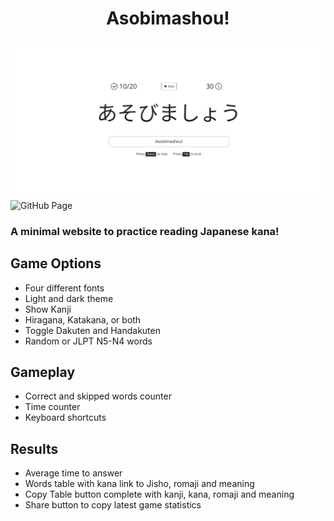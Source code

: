 <h1 align="center">Asobimashou!</h1>

<img src="/preview.png?raw=true" alt="Preview">
<img src="https://img.shields.io/github/workflow/status/sglkc/asobimashou/pages%20build%20and%20deployment?logo=github&style=flat"
     alt="GitHub Page">

<h3>A minimal website to practice reading Japanese kana!</h3>

## Game Options
- Four different fonts
- Light and dark theme
- Show Kanji
- Hiragana, Katakana, or both
- Toggle Dakuten and Handakuten
- Random or JLPT N5-N4 words

## Gameplay
- Correct and skipped words counter
- Time counter
- Keyboard shortcuts

## Results
- Average time to answer
- Words table with kana link to Jisho, romaji and meaning
- Copy Table button complete with kanji, kana, romaji and meaning
- Share button to copy latest game statistics
